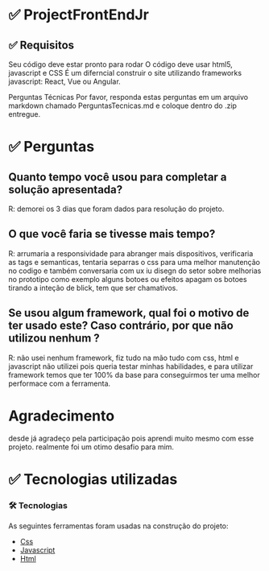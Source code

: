 
#  ✅ ProjectFrontEndJr

##  ✅ Requisitos

Seu código deve estar pronto para rodar
O código deve usar html5, javascript e CSS
É um diferncial construir o site utilizando frameworks javascript: React, Vue ou Angular.

Perguntas Técnicas
Por favor, responda estas perguntas em um arquivo markdown chamado PerguntasTecnicas.md e coloque dentro do .zip entregue.

#  ✅ Perguntas

## Quanto tempo você usou para completar a solução apresentada?

  R: demorei os 3 dias que foram dados para resolução do projeto.

## O que você faria se tivesse mais tempo?

R: arrumaria a responsividade para abranger mais dispositivos, verificaria as tags e semanticas,  tentaria separras o css para uma melhor manutenção no codigo e também conversaria com ux iu disegn do setor sobre melhorias no prototipo como exemplo alguns botoes ou efeitos apagam os botoes tirando a inteção de blick, tem que ser chamativos.


## Se usou algum framework, qual foi o motivo de ter usado este? Caso contrário, por que não utilizou nenhum ?

R: não usei nenhum framework, fiz tudo na mão tudo com css, html e javascript
não utilizei pois queria testar minhas habilidades, e para utilizar framework temos que ter 100% da base para conseguirmos ter uma melhor performace com a ferramenta.


# Agradecimento

desde já agradeço pela participação pois aprendi muito mesmo com esse projeto.
realmente foi um otimo desafio para mim.


# ✅ Tecnologias utilizadas

### 🛠 Tecnologias

As seguintes ferramentas foram usadas na construção do projeto:


- [Css](https://www.w3schools.com/css/)
- [Javascript](https://www.javascript.com/)
- [Html](https://developer.mozilla.org/pt-BR/docs/Web/HTML)